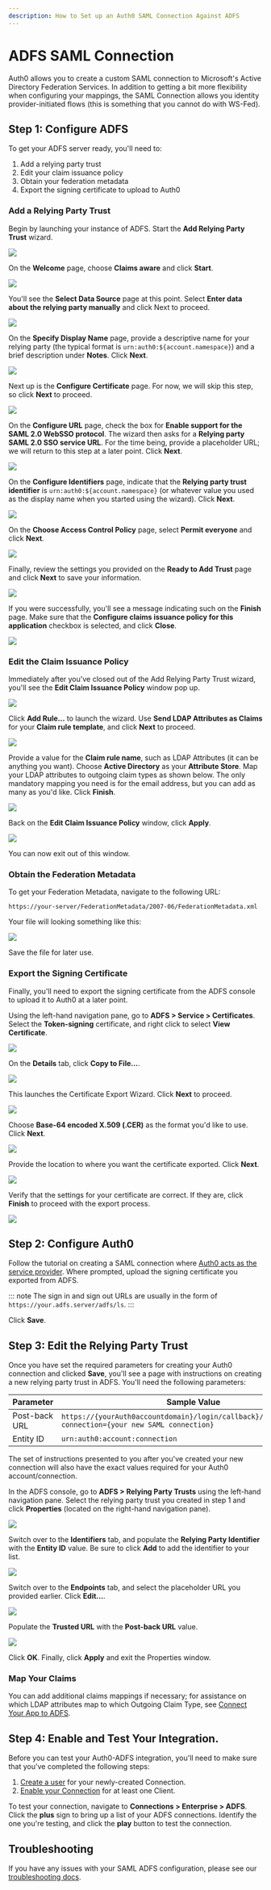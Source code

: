 ```yaml
---
description: How to Set up an Auth0 SAML Connection Against ADFS
---
```


# ADFS SAML Connection

Auth0 allows you to create a custom SAML connection to Microsoft's Active Directory Federation Services. In addition to getting a bit more flexibility when configuring your mappings, the SAML Connection allows you identity provider-initiated flows (this is something that you cannot do with WS-Fed).

## Step 1: Configure ADFS

To get your ADFS server ready, you'll need to:

1. Add a relying party trust
2. Edit your claim issuance policy
3. Obtain your federation metadata
4. Export the signing certificate to upload to Auth0 

### Add a Relying Party Trust

Begin by launching your instance of ADFS. Start the **Add Relying Party Trust** wizard.

![](/media/articles/protocols/saml-adfs/saml1.png)

On the **Welcome** page, choose **Claims aware** and click **Start**.

![](/media/articles/protocols/saml-adfs/saml2.png)

You'll see the **Select Data Source** page at this point. Select **Enter data about the relying party manually** and click Next to proceed.

![](/media/articles/protocols/saml-adfs/saml3.png)

On the **Specify Display Name** page, provide a descriptive name for your relying party (the typical format is `urn:auth0:${account.namespace}`) and a brief description under **Notes**. Click **Next**.

![](/media/articles/protocols/saml-adfs/saml4.png)

Next up is the **Configure Certificate** page. For now, we will skip this step, so click **Next** to proceed.

![](/media/articles/protocols/saml-adfs/saml5.png)

On the **Configure URL** page, check the box for **Enable support for the SAML 2.0 WebSSO protocol**. The wizard then asks for a **Relying party SAML 2.0 SSO service URL**. For the time being, provide a placeholder URL; we will return to this step at a later point. Click **Next**.

![](/media/articles/protocols/saml-adfs/saml6.png)

On the **Configure Identifiers** page, indicate that the **Relying party trust identifier** is `urn:auth0:${account.namespace}` (or whatever value you used as the display name when you started using the wizard). Click **Next**.

![](/media/articles/protocols/saml-adfs/saml7.png)

On the **Choose Access Control Policy** page, select **Permit everyone** and click **Next**.

![](/media/articles/protocols/saml-adfs/saml8.png)

Finally, review the settings you provided on the **Ready to Add Trust** page and click **Next** to save your information.

![](/media/articles/protocols/saml-adfs/saml9.png)

If you were successfully, you'll see a message indicating such on the **Finish** page. Make sure that the **Configure claims issuance policy for this application** checkbox is selected, and click **Close**.

![](/media/articles/protocols/saml-adfs/saml10.png)

### Edit the Claim Issuance Policy

Immediately after you've closed out of the Add Relying Party Trust wizard, you'll see the **Edit Claim Issuance Policy** window pop up.

![](/media/articles/protocols/saml-adfs/saml11.png)

Click **Add Rule...** to launch the wizard. Use **Send LDAP Attributes as Claims** for your **Claim rule template**, and click **Next** to proceed.

![](/media/articles/protocols/saml-adfs/saml12.png)

Provide a value for the **Claim rule name**, such as LDAP Attributes (it can be anything you want). Choose **Active Directory** as your **Attribute Store**. Map your LDAP attributes to outgoing claim types as shown below. The only mandatory mapping you need is for the email address, but you can add as many as you'd like. Click **Finish**.

![](/media/articles/protocols/saml-adfs/saml13.png)

Back on the **Edit Claim Issuance Policy** window, click **Apply**. 

![](/media/articles/protocols/saml-adfs/saml14.png)

You can now exit out of this window.

### Obtain the Federation Metadata

To get your Federation Metadata, navigate to the following URL:

`https://your-server/FederationMetadata/2007-06/FederationMetadata.xml`

Your file will looking something like this:

![](/media/articles/protocols/saml-adfs/saml21.png)

Save the file for later use.

### Export the Signing Certificate

Finally, you'll need to export the signing certificate from the ADFS console to upload it to Auth0 at a later point.

Using the left-hand navigation pane, go to **ADFS > Service > Certificates**. Select the **Token-signing** certificate, and right click to select **View Certificate**.

![](/media/articles/protocols/saml-adfs/saml15.png)

On the **Details** tab, click **Copy to File...**.

![](/media/articles/protocols/saml-adfs/saml16.png)

This launches the Certificate Export Wizard. Click **Next** to proceed.

![](/media/articles/protocols/saml-adfs/saml17.png)

Choose **Base-64 encoded X.509 (.CER)** as the format you'd like to use. Click **Next**.

![](/media/articles/protocols/saml-adfs/saml18.png)

Provide the location to where you want the certificate exported. Click **Next**.

![](/media/articles/protocols/saml-adfs/saml19.png)

Verify that the settings for your certificate are correct. If they are, click **Finish** to proceed with the export process.

![](/media/articles/protocols/saml-adfs/saml20.png)

## Step 2: Configure Auth0

Follow the tutorial on creating a SAML connection where [Auth0 acts as the service provider](/protocols/saml/saml-sp-generic). Where prompted, upload the signing certificate you exported from ADFS.

::: note
The sign in and sign out URLs are usually in the form of `https://your.adfs.server/adfs/ls`.
:::

Click **Save**.

## Step 3: Edit the Relying Party Trust

Once you have set the required parameters for creating your Auth0 connection and clicked **Save**, you'll see a page with instructions on creating a new relying party trust in ADFS. You'll need the following parameters:

| Parameter | Sample Value |
| - | - |
| Post-back URL | `https://{yourAuth0accountdomain}/login/callback}/login/callback?connection={your new SAML connection}` |
| Entity ID | `urn:auth0:account:connection` |

The set of instructions presented to you after you've created your new connection will also have the exact values required for your Auth0 account/connection.

In the ADFS console, go to **ADFS > Relying Party Trusts** using the left-hand navigation pane. Select the relying party trust you created in step 1 and click **Properties** (located on the right-hand navigation pane). 

![](/media/articles/protocols/saml-adfs/saml22.png)

Switch over to the **Identifiers** tab, and populate the **Relying Party Identifier** with the **Entity ID** value. Be sure to click **Add** to add the identifier to your list.

![](/media/articles/protocols/saml-adfs/saml23.png)

Switch over to the **Endpoints** tab, and select the placeholder URL you provided earlier. Click **Edit...**.

![](/media/articles/protocols/saml-adfs/saml24.png)

Populate the **Trusted URL** with the **Post-back URL** value.

![](/media/articles/protocols/saml-adfs/saml25.png)

Click **OK**. Finally, click **Apply** and exit the Properties window.

### Map Your Claims

You can add additional claims mappings if necessary; for assistance on which LDAP attributes map to which Outgoing Claim Type, see [Connect Your App to ADFS](/connections/enterprise/adfs).

## Step 4: Enable and Test Your Integration.

Before you can test your Auth0-ADFS integration, you'll need to make sure that you've completed the following steps:

1. [Create a user](/tutorials/creating-users-in-the-management-portal) for your newly-created Connection.
2. [Enable your Connection](/clients/connections) for at least one Client.

To test your connection, navigate to **Connections > Enterprise > ADFS**. Click the **plus** sign to bring up a list of your ADFS connections. Identify the one you're testing, and click the **play** button to test the connection.

## Troubleshooting

If you have any issues with your SAML ADFS configuration, please see our [troubleshooting docs](/protocols/saml/saml-configuration/troubleshoot).